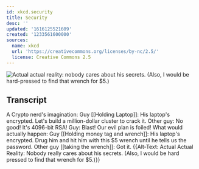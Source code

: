 ```yaml
---
id: xkcd.security
title: Security
desc: ''
updated: '1616125521609'
created: '1233561600000'
sources:
  name: xkcd
  url: 'https://creativecommons.org/licenses/by-nc/2.5/'
  license: Creative Commons 2.5
---
```

![Actual actual reality: nobody cares about his secrets.  (Also, I would be hard-pressed to find that wrench for $5.)](https://imgs.xkcd.com/comics/security.png)

## Transcript
A Crypto nerd's imagination:
Guy [[Holding Laptop]]: His laptop's encrypted. Let's build a million-dollar cluster to crack it.
Other guy: No good! It's 4096-bit RSA!
Guy: Blast! Our evil plan is foiled!
What would actually happen:
Guy [[Holding money tag and wrench]]: His laptop's encrypted. Drug him and hit him with this $5 wrench until he tells us the password.
Other guy [[taking the wrench]]: Got it.
{{Alt-Text: Actual Actual Reality: Nobody really cares about his secrets. (Also, I would be hard pressed to find that wrench for $5.)}}
